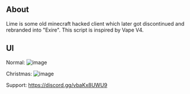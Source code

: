 ## About
Lime is some old minecraft hacked client which later got discontinued and rebranded into "Exire".
This script is inspired by Vape V4.

## UI
Normal:
![image](https://github.com/user-attachments/assets/cebd0dff-f756-4df4-b77f-70ab4286662d)

Christmas:
![image](https://github.com/user-attachments/assets/737fbf4a-3e33-4b9c-9287-bd31a3b530f2)

Support: https://discord.gg/vbaKx8UWU9
